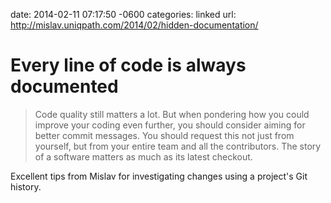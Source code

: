 date: 2014-02-11 07:17:50 -0600
categories: linked
url: http://mislav.uniqpath.com/2014/02/hidden-documentation/

# Every line of code is always documented

> Code quality still matters a lot. But when pondering how you could improve
> your coding even further, you should consider aiming for better commit
> messages. You should request this not just from yourself, but from your
> entire team and all the contributors. The story of a software matters as much
> as its latest checkout.

Excellent tips from Mislav for investigating changes using a project's Git
history.
